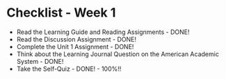 # Checklist - Week 1

- Read the Learning Guide and Reading Assignments - DONE!
- Read the Discussion Assignment - DONE!
- Complete the Unit 1 Assignment - DONE!
- Think about the Learning Journal Question on the American Academic System - DONE!
- Take the Self-Quiz - DONE! - 100%!!

